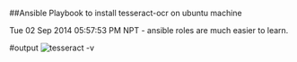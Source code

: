 ##Ansible Playbook to install tesseract-ocr on ubuntu machine

Tue 02 Sep 2014 05:57:53 PM NPT -  ansible roles are much easier to learn.

#output
![tesseract -v](http://www.picpaste.com/pics/tesseract-v-jdLyFdEQ.1409659555.png)
